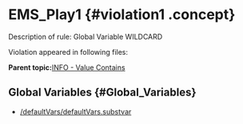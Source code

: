 # EMS\_Play1 {#violation1 .concept}

Description of rule: Global Variable WILDCARD

Violation appeared in following files:

**Parent topic:**[INFO - Value Contains](../../../qa/rules/INFO_-_Value_Contains.md)

## Global Variables {#Global_Variables}

-   [/defaultVars/defaultVars.substvar](../../../projects/EMS_Play1/defaultVars/defaultVars.substvar.md)


